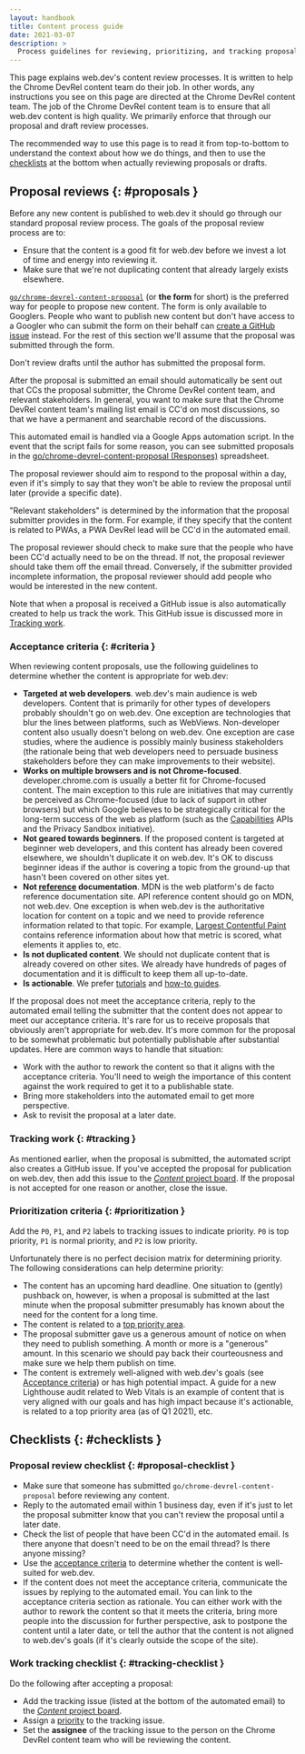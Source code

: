 ```yaml
---
layout: handbook
title: Content process guide
date: 2021-03-07
description: >
  Process guidelines for reviewing, prioritizing, and tracking proposals and drafts.
---
```


This page explains web.dev's content review processes. It is written to help the
Chrome DevRel content team do their job. In other words, any instructions you
see on this page are directed at the Chrome DevRel content team. The job of the
Chrome DevRel content team is to ensure that all web.dev content is high
quality. We primarily enforce that through our proposal and draft review
processes.

The recommended way to use this page is to read it from top-to-bottom
to understand the context about how we do things, and then to use
the [checklists](#checklists) at the bottom when actually reviewing proposals or drafts.

## Proposal reviews {: #proposals }

Before any new content is published to web.dev it should go through our
standard proposal review process. The goals of the proposal review process are
to:

* Ensure that the content is a good fit for web.dev before we invest a lot of
  time and energy into reviewing it.
* Make sure that we're not duplicating content that already largely exists elsewhere.

[`go/chrome-devrel-content-proposal`](go/chrome-devrel-content-proposal) (or
**the form** for short) is the preferred way for people to propose new content.
The form is only available to Googlers. People who want to publish new
content but don't have access to a Googler who can submit the form on their
behalf can [create a GitHub issue][issue] instead. For the rest of this section
we'll assume that the proposal was submitted through the form.

Don't review drafts until the author has submitted the proposal form.

After the proposal is submitted an email should automatically be sent out
that CCs the proposal submitter, the Chrome DevRel content team, and relevant
stakeholders. In general, you want to make sure that the Chrome DevRel content
team's mailing list email is CC'd on most discussions, so that we have a permanent
and searchable record of the discussions.

This automated email is handled via a Google Apps automation script. In the event
that the script fails for some reason, you can see submitted proposals in
the [go/chrome-devrel-content-proposal (Responses)][spreadsheet] spreadsheet.

The proposal reviewer should aim to respond to the proposal within a day,
even if it's simply to say that they won't be able to review the proposal until
later (provide a specific date).

"Relevant stakeholders" is determined by the information that the proposal submitter
provides in the form. For example, if they specify that the content is related
to PWAs, a PWA DevRel lead will be CC'd in the automated email.

The proposal reviewer should check to make sure that the people who
have been CC'd actually need to be on the thread. If not, the proposal
reviewer should take them off the email thread. Conversely, if the
submitter provided incomplete information, the proposal reviewer should
add people who would be interested in the new content. 

Note that when a proposal is received a GitHub issue is also automatically
created to help us track the work. This GitHub issue is discussed more
in [Tracking work](#tracking).

### Acceptance criteria {: #criteria }

When reviewing content proposals, use the following guidelines
to determine whether the content is appropriate for web.dev:

* **Targeted at web developers**. web.dev's main audience is web
  developers. Content that is primarily for other types of developers
  probably shouldn't go on web.dev. One exception are technologies
  that blur the lines between platforms, such as WebViews. Non-developer
  content also usually doesn't belong on web.dev. One exception are case
  studies, where the audience is possibly mainly business stakeholders
  (the rationale being that web developers need to persuade business stakeholders
  before they can make improvements to their website).
* **Works on multiple browsers and is not Chrome-focused**. developer.chrome.com
  is usually a better fit for Chrome-focused content. The main exception to this
  rule are initiatives that may currently be perceived as Chrome-focused (due to
  lack of support in other browsers) but which Google believes to be
  strategically critical for the long-term success of the web as platform (such
  as the [Capabilities](/fugu-status) APIs and the Privacy Sandbox initiative).
* **Not geared towards beginners**. If the proposed content is targeted at
  beginner web developers, and this content has already been covered elsewhere,
  we shouldn't duplicate it on web.dev. It's OK to discuss beginner ideas if the
  author is covering a topic from the ground-up that hasn't been covered on other
  sites yet.
* **Not [reference] documentation**. MDN is the web platform's de facto
  reference documentation site. API reference content should go on MDN, not web.dev.
  One exception is when web.dev is the authoritative location for content
  on a topic and we need to provide reference information related to that topic.
  For example, [Largest Contentful Paint](/lcp) contains reference information
  about how that metric is scored, what elements it applies to, etc.
* **Is not duplicated content**. We should not duplicate content that
  is already covered on other sites. We already have hundreds of pages of
  documentation and it is difficult to keep them all up-to-date.
* **Is actionable**. We prefer [tutorials](https://documentation.divio.com/tutorials/)
  and [how-to guides](https://documentation.divio.com/how-to-guides/).

If the proposal does not meet the acceptance criteria, reply to the automated
email telling the submitter that the content does not appear to meet our
acceptance criteria. It's rare for us to receive proposals that obviously aren't
appropriate for web.dev. It's more common for the proposal to be somewhat
problematic but potentially publishable after substantial updates. Here are common
ways to handle that situation:

* Work with the author to rework the content so that it aligns with the
  acceptance criteria. You'll need to weigh the importance of this content
  against the work required to get it to a publishable state.
* Bring more stakeholders into the automated email to get more perspective.
* Ask to revisit the proposal at a later date.

### Tracking work {: #tracking }

As mentioned earlier, when the proposal is submitted, the automated script also
creates a GitHub issue. If you've accepted the proposal for publication on
web.dev, then add this issue to the [*Content* project board][project]. If the
proposal is not accepted for one reason or another, close the issue.

### Prioritization criteria {: #prioritization }

Add the `P0`, `P1`, and `P2` labels to tracking issues
to indicate priority. `P0` is top priority, `P1` is normal
priority, and `P2` is low priority.

Unfortunately there is no perfect decision matrix for determining priority.
The following considerations can help determine priority:

* The content has an upcoming hard deadline. One situation to (gently) pushback on,
  however, is when a proposal is submitted at the last minute when the
  proposal submitter presumably has known about the need for the content
  for a long time.
* The content is related to a [top priority area][priorities].
* The proposal submitter gave us a generous amount of notice on when they need
  to publish something. A month or more is a "generous" amount. In this scenario we
  should pay back their courteousness and make sure we help them publish on
  time.
* The content is extremely well-aligned with web.dev's goals
  (see [Acceptance criteria](#criteria)) or has high potential impact.
  A guide for a new Lighthouse audit related to Web Vitals is an example
  of content that is very aligned with our goals and has high impact because
  it's actionable, is related to a top priority area (as of Q1 2021), etc.

## Checklists {: #checklists }

### Proposal review checklist {: #proposal-checklist }

* Make sure that someone has submitted `go/chrome-devrel-content-proposal`
  before reviewing any content.
* Reply to the automated email within 1 business day, even if it's just to let
  the proposal submitter know that you can't review the proposal until a later date.
* Check the list of people that have been CC'd in the automated email. Is there
  anyone that doesn't need to be on the email thread? Is there anyone missing?
* Use the [acceptance criteria](#criteria) to determine whether the content
  is well-suited for web.dev.
* If the content does not meet the acceptance criteria, communicate the issues
  by replying to the automated email. You can link to the acceptance criteria
  section as rationale. You can either work with the author to rework the
  content so that it meets the criteria, bring more people into the discussion
  for further perspective, ask to postpone the content until a later date,
  or tell the author that the content is not aligned to web.dev's goals (if
  it's clearly outside the scope of the site).

### Work tracking checklist {: #tracking-checklist }

Do the following after accepting a proposal:

* Add the tracking issue (listed at the bottom of the automated email) to the
  [*Content* project board][project].
* Assign a [priority](#prioritization) to the tracking issue.
* Set the **assignee** of the tracking issue to the person on the Chrome DevRel
  content team who will be reviewing the content.

[issue]: https://github.com/GoogleChrome/web.dev/issues/new?assignees=kaycebasques&labels=new+content&template=propose-new-content.md&title=content%3A+TODO
[project]: https://github.com/GoogleChrome/web.dev/projects/23
[spreadsheet]: https://docs.google.com/spreadsheets/d/1plMunpJHlQZuEJDRRTBmpC3UQef5dXFN5i6Ux4utR_I/edit#gid=1251362433
[reference]: https://documentation.divio.com/reference/
[priorities]: https://docs.google.com/document/d/1hpg3o5k-SWOaROKZt0qEi-LtKcDByXr9yDYNT5foGEk/edit?resourcekey=0-LQ3W5lm-aZcalWhd-qlPFg#